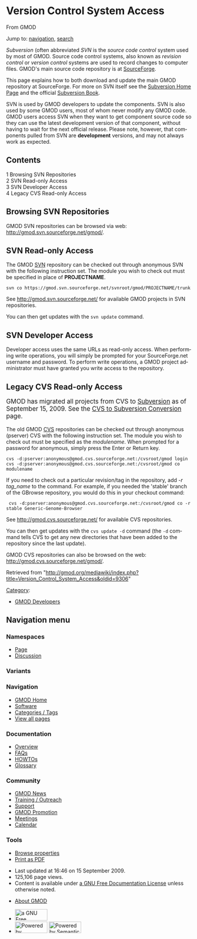 <div id="mw-page-base" class="noprint">

</div>

<div id="mw-head-base" class="noprint">

</div>

<div id="content" class="mw-body" role="main">

<span id="top"></span>

<div id="mw-js-message" style="display:none;">

</div>



# <span dir="auto">Version Control System Access</span>

<div id="bodyContent">

<div id="siteSub">

From GMOD

</div>

<div id="contentSub">

</div>

<div id="jump-to-nav" class="mw-jump">

Jump to: [navigation](#mw-navigation), [search](#p-search)

</div>

<div id="mw-content-text" class="mw-content-ltr" lang="en" dir="ltr">

*Subversion* (often abbreviated *SVN* is the *source code control*
system used by most of GMOD. Source code control systems, also known as
*revision control* or *version control* systems are used to record
changes to computer files. GMOD's main source code repository is at
<a href="http://gmod.svn.sourceforge.net/" class="external text"
rel="nofollow">SourceForge</a>.

This page explains how to both download and update the main GMOD
repository at SourceForge. For more on SVN itself see the
<a href="http://subversion.tigris.org/" class="external text"
rel="nofollow">Subversion Home Page</a> and the official
<a href="http://svnbook.red-bean.com/" class="external text"
rel="nofollow">Subversion Book</a>.

SVN is used by GMOD developers to update the components. SVN is also
used by some GMOD users, most of whom never modify any GMOD code. GMOD
users access SVN when they want to get component source code so they can
use the latest development version of that component, without having to
wait for the next official release. Please note, however, that
components pulled from SVN are **development** versions, and may not
always work as expected.

<div id="toc" class="toc">

<div id="toctitle">

## Contents

</div>

- [<span class="tocnumber">1</span> <span class="toctext">Browsing SVN
  Repositories</span>](#Browsing_SVN_Repositories)
- [<span class="tocnumber">2</span> <span class="toctext">SVN Read-only
  Access</span>](#SVN_Read-only_Access)
- [<span class="tocnumber">3</span> <span class="toctext">SVN Developer
  Access</span>](#SVN_Developer_Access)
- [<span class="tocnumber">4</span> <span class="toctext">Legacy CVS
  Read-only Access</span>](#Legacy_CVS_Read-only_Access)

</div>

## <span id="Browsing_SVN_Repositories" class="mw-headline">Browsing SVN Repositories</span>

GMOD SVN repositories can be browsed via web:
<a href="http://gmod.svn.sourceforge.net/gmod/" class="external free"
rel="nofollow">http://gmod.svn.sourceforge.net/gmod/</a>.

## <span id="SVN_Read-only_Access" class="mw-headline">SVN Read-only Access</span>

The GMOD [SVN](Glossary#SVN "Glossary") repository can be checked out
through anonymous SVN with the following instruction set. The module you
wish to check out must be specified in place of **PROJECTNAME**.

    svn co https://gmod.svn.sourceforge.net/svnroot/gmod/PROJECTNAME/trunk

See <a href="http://gmod.svn.sourceforge.net/" class="external free"
rel="nofollow">http://gmod.svn.sourceforge.net/</a> for available GMOD
projects in SVN repositories.

You can then get updates with the `svn update` command.

## <span id="SVN_Developer_Access" class="mw-headline">SVN Developer Access</span>

Developer access uses the same URLs as read-only access. When performing
write operations, you will simply be prompted for your SourceForge.net
username and password. To perform write operations, a GMOD project
administrator must have granted you write access to the repository.

## <span id="Legacy_CVS_Read-only_Access" class="mw-headline">Legacy CVS Read-only Access</span>

<div class="emphasisbox" style="font-size: 120%">

GMOD has migrated all projects from CVS to
<a href="http://subversion.tigris.org/" class="external text"
rel="nofollow">Subversion</a> as of September 15, 2009. See the [CVS to
Subversion
Conversion](CVS_to_Subversion_Conversion "CVS to Subversion Conversion")
page.

</div>

The old GMOD [CVS](Glossary#CVS "Glossary") repositories can be checked
out through anonymous (pserver) CVS with the following instruction set.
The module you wish to check out must be specified as the *modulename*.
When prompted for a password for anonymous, simply press the Enter or
Return key.

    cvs -d:pserver:anonymous@gmod.cvs.sourceforge.net:/cvsroot/gmod login
    cvs -d:pserver:anonymous@gmod.cvs.sourceforge.net:/cvsroot/gmod co modulename

If you need to check out a particular revision/tag in the repository,
add *-r tag_name* to the command. For example, if you needed the
'stable' branch of the GBrowse repository, you would do this in your
checkout command:

     cvs -d:pserver:anonymous@gmod.cvs.sourceforge.net:/cvsroot/gmod co -r stable Generic-Genome-Browser

See <a href="http://gmod.cvs.sourceforge.net/" class="external free"
rel="nofollow">http://gmod.cvs.sourceforge.net/</a> for available CVS
repositories.

You can then get updates with the `cvs update -d` command (the `-d`
command tells CVS to get any new directories that have been added to the
repository since the last update).

GMOD CVS repositories can also be browsed on the web:
<a href="http://gmod.cvs.sourceforge.net/gmod/" class="external free"
rel="nofollow">http://gmod.cvs.sourceforge.net/gmod/</a>.

</div>

<div class="printfooter">

Retrieved from
"<http://gmod.org/mediawiki/index.php?title=Version_Control_System_Access&oldid=9306>"

</div>

<div id="catlinks" class="catlinks">

<div id="mw-normal-catlinks" class="mw-normal-catlinks">

[Category](Special:Categories "Special:Categories"):

- [GMOD Developers](Category:GMOD_Developers "Category:GMOD Developers")

</div>

</div>

<div class="visualClear">

</div>

</div>

</div>

<div id="mw-navigation">

## Navigation menu

<div id="mw-head">



<div id="left-navigation">

<div id="p-namespaces" class="vectorTabs" role="navigation"
aria-labelledby="p-namespaces-label">

### Namespaces

- <span id="ca-nstab-main"><a href="Version_Control_System_Access" accesskey="c"
  title="View the content page [c]">Page</a></span>
- <span id="ca-talk"><a
  href="http://gmod.org/mediawiki/index.php?title=Talk:Version_Control_System_Access&amp;action=edit&amp;redlink=1"
  accesskey="t"
  title="Discussion about the content page [t]">Discussion</a></span>

</div>

<div id="p-variants" class="vectorMenu emptyPortlet" role="navigation"
aria-labelledby="p-variants-label">

### 

### Variants[](#)

<div class="menu">

</div>

</div>

</div>

<div id="right-navigation">





</div>



</div>

</div>

</div>

<div id="mw-panel">

<div id="p-logo" role="banner">

<a href="Main_Page"
style="background-image: url(../images/GMOD-cogs.png);"
title="Visit the main page"></a>

</div>

<div id="p-Navigation" class="portal" role="navigation"
aria-labelledby="p-Navigation-label">

### Navigation

<div class="body">

- <span id="n-GMOD-Home">[GMOD Home](Main_Page)</span>
- <span id="n-Software">[Software](GMOD_Components)</span>
- <span id="n-Categories-.2F-Tags">[Categories /
  Tags](Categories)</span>
- <span id="n-View-all-pages">[View all pages](Special:AllPages)</span>

</div>

</div>

<div id="p-Documentation" class="portal" role="navigation"
aria-labelledby="p-Documentation-label">

### Documentation

<div class="body">

- <span id="n-Overview">[Overview](Overview)</span>
- <span id="n-FAQs">[FAQs](Category:FAQ)</span>
- <span id="n-HOWTOs">[HOWTOs](Category:HOWTO)</span>
- <span id="n-Glossary">[Glossary](Glossary)</span>

</div>

</div>

<div id="p-Community" class="portal" role="navigation"
aria-labelledby="p-Community-label">

### Community

<div class="body">

- <span id="n-GMOD-News">[GMOD News](GMOD_News)</span>
- <span id="n-Training-.2F-Outreach">[Training /
  Outreach](Training_and_Outreach)</span>
- <span id="n-Support">[Support](Support)</span>
- <span id="n-GMOD-Promotion">[GMOD Promotion](GMOD_Promotion)</span>
- <span id="n-Meetings">[Meetings](Meetings)</span>
- <span id="n-Calendar">[Calendar](Calendar)</span>

</div>

</div>

<div id="p-tb" class="portal" role="navigation"
aria-labelledby="p-tb-label">

### Tools

<div class="body">


- <span id="t-smwbrowselink"><a href="Special:Browse/Version_Control_System_Access"
  rel="smw-browse">Browse properties</a></span>
- <span id="t-pdf">[Print as
  PDF](http://gmod.org/mediawiki/index.php?title=Special:PdfPrint&page=Version_Control_System_Access)</span>

</div>

</div>

</div>

</div>

<div id="footer" role="contentinfo">

- <span id="footer-info-lastmod">Last updated at 16:46 on 15 September
  2009.</span>
- <span id="footer-info-viewcount">125,106 page views.</span>
- <span id="footer-info-copyright">Content is available under
  <a href="http://www.gnu.org/licenses/fdl-1.3.html" class="external"
  rel="nofollow">a GNU Free Documentation License</a> unless otherwise
  noted.</span>

<!-- -->

- <span id="footer-places-about">[About
  GMOD](GMOD:About "GMOD:About")</span>

<!-- -->

- <span id="footer-copyrightico">[<img src="http://www.gnu.org/graphics/gfdl-logo-small.png" width="88"
  height="31" alt="a GNU Free Documentation License" />](http://www.gnu.org/licenses/fdl-1.3.html)</span>
- <span id="footer-poweredbyico">[<img
  src="../mediawiki/skins/common/images/poweredby_mediawiki_88x31.png"
  width="88" height="31" alt="Powered by MediaWiki" />](http://www.mediawiki.org/)
  [<img
  src="../mediawiki/extensions/SemanticMediaWiki/resources/images/smw_button.png"
  width="88" height="31" alt="Powered by Semantic MediaWiki" />](https://www.semantic-mediawiki.org/wiki/Semantic_MediaWiki)</span>

<div style="clear:both">

</div>

</div>
